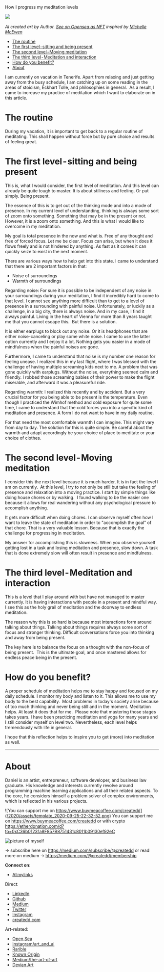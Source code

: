 How I progress my meditation levels

![](https://lh3.googleusercontent.com/oq42SSvLJ-h_Mb34vNS7hjzc-gVi-rUgzn1HPF9Qgs3L7WGh-HXWo-xlt5-NW0d686d_d8UNBB06_db9jZfWzMlHtRJXOLS_6rDSvQ=w600)


*AI created art by Author. [See on Opensea as NFT](https://opensea.io/assets/0x495f947276749ce646f68ac8c248420045cb7b5e/88390065957809873866367897922463892968640043892905418644832853814922214113281?ref=0xc36b01231a8f857b8751431c8011b09130ef92ec) inspired by [Michelle McEwen](https://unsplash.com/@michellem18)*

- [The routine](#the-routine)
- [The first level - sitting and being present](#the-first-level-sitting-and-being-present)
- [The second level - Moving meditation](#the-second-level-moving-meditation)
- [The third level - Meditation and interaction](#the-third-level-meditation-and-interaction)
- [How do you benefit?](#how-do-youbenefit)
- [About](#about)

I am currently on vacation in Tenerife. Apart from relaxing and just getting away from the busy schedule, I am catching up on some reading in the areas of stoicism, Eckhart Tolle, and philosophies in general. 
As a result, I came to increase my practice of meditation which I want to elaborate on in this article. 


# The routine

During my vacation, it is important to get back to a regular routine of meditating. This shall happen without force but by pure choice and results of feeling great. 


# The first level - sitting and being present
This is, what I would consider, the first level of meditation. And this level can already be quite tough to master. It is about stillness and feeling. Or put simply. Being present.


The essence of this is to get out of the thinking mode and into a mode of presence. In my current level of understanding, thinking is always some sort of zoom onto something. Something that may be in the present or not. However, it is a zoom onto something. And this is what I would like to overcome in my meditation.


My goal is total presence in the now and what is. Free of any thought and free of forced focus. Let me be clear. Focus can arise, but when it does it flows freely and is not hindered by anything. As fast as it comes it can quickly seize to exist in the next moment. 


There are various ways how to help get into this state. I came to understand that there are 2 important factors in that:
- Noise of surroundings
- Warmth of surroundings

Regarding noise: For sure it is possible to be independent of any noise in your surroundings during your meditation, I find it incredibly hard to come to that level. I cannot see anything more difficult than to get to a level of presence in a surrounding with painful noise. Unfortunately, or luckily as a challenge, in a big city, there is always noise. And in my case, I find it always painful. Living in the heart of Vienna for more than 8 years taught me that you cannot escape this. 
But there is a solution. 


It is either earplugs to block out any noise. Or it is headphones that are either noise-canceling or play some white noise. I came to use the latter option currently and I enjoy it a lot. Nothing gets you easier in a mode of mindfulness when the painful noises are gone. 


Furthermore, I came to understand that noise is my number one reason for feeling unease. I realized this in my last flight, where I was blessed with the challenge of having multiple screaming kids next to me. A problem that was gone quickly with earplugs. Without the noise, everything seemed calm and friendly. I robbed those screaming babies of their power to make the flight miserable, and afterward it was a pleasureful ride. 


Regarding warmth: I realized this recently and by accident. But a very crucial factor for you being able to be present is the temperature. Even though I practiced the Wimhof method and cold exposure for quite some time, I came to understand that the cold forces you into a specific kind of meditation and presence. A form I do not want to have in my daily routine. 


For that need the most comfortable warmth I can imagine. This might vary from day to day. The solution for this is quite simple. Be careful about the warmth and adapt accordingly be your choice of place to meditate or your choice of clothes. 


# The second level - Moving meditation

I consider this the next level because it is much harder. It is in fact the level I am on currently. 
At this level, I try to not only be still but take the feeling of presence and relaxation into a moving practice. I start by simple things like doing house chores or by walking. 
I found walking to be the easier one because it allows for real wandering without any psychological pressure to accomplish anything. 


It gets more difficult when doing chores. I can observe myself often how I want to leave the state of meditation in order to "accomplish the goal" of that chore. That is a very valuable lesson. Because that is exactly the challenge for progressing in meditation. 


My answer for accomplishing this is slowness. When you observe yourself getting lost in a task and losing meditation and presence, slow down. A task that is done extremely slow will often result in presence and mindfulness. 

# The third level - Meditation and interaction

This is a level that I play around with but have not managed to master currently. It is having interactions with people in a present and mindful way. I see this as the holy grail of meditation and the doorway to endless meditation. 


The reason why this is so hard is because  most interactions form around talking about things. Talking about things requires always some sort of focus and stronger thinking. Difficult conversations force you into thinking and away from being present. 


The key here is to balance the focus on a thought with the non-focus of being present. 
This is the ultimate goal, and once mastered allows for endless peace being in the present. 

# How do you benefit?

A proper schedule of meditation helps me to stay happy and focused on my daily schedule. I monitor my body and listen to it. This allows me to use my body to the best capability. 
Most problems in today's society arise because of too much thinking and never being still and in the moment. Meditation helps. At least it does that for me. 
Please note that mastering those stages takes years. I have been practicing meditation and yoga for many years and I still consider myself on level two. Nevertheless, each level helps tremendously with life in general. 


I hope that this reflection helps to inspire you to get (more) into meditation as well.


---

# About

Daniel is an artist, entrepreneur, software developer, and business law graduate. His knowledge and interests currently revolve around programming machine learning applications and all their related aspects. To the core, he considers himself a problem solver of complex environments, which is reflected in his various projects.


![You can support me on https://www.buymeacoffee.com/createdd](/2020/assets/template_2020-09-25-22-32-52.png)
You can support me on https://www.buymeacoffee.com/createdd or with crypto https://etherdonation.com/d?to=0xC36b01231a8F857B8751431c8011b09130ef92eC


![picture of myself](https://avatars2.githubusercontent.com/u/22077628?s=460&v=4)

-> subscribe here on https://medium.com/subscribe/@createdd or read more on medium
-> https://medium.com/@createdd/membership


**Connect on:**

- [Allmylinks](https://allmylinks.com/createdd)

Direct:
- [LinkedIn](https://www.linkedin.com/in/createdd)
- [Github](https://github.com/Createdd)
- [Medium](https://medium.com/@createdd)
- [Twitter](https://twitter.com/_createdd)
- [Instagram](https://www.instagram.com/create.dd/)
- [createdd.com](https://www.createdd.com/)

Art-related:
- [Open Sea](https://opensea.io/accounts/createdd?ref=0xc36b01231a8f857b8751431c8011b09130ef92ec)
- [Instagram/art_and_ai](https://www.instagram.com/art_and_ai/)
- [Rarible](https://app.rarible.com/createdd/collectibles)
- [Known Origin](https://knownorigin.io/profile/0xC36b01231a8F857B8751431c8011b09130ef92eC)
- [Medium/the-art-of-art](https://medium.com/the-art-of-art)
- [Devian Art](https://www.deviantart.com/createdd1010/)

<!-- Written by Daniel Deutsch -->